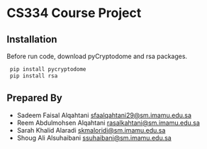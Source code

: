 # CS334 Course Project 


## Installation 

Before run code, download pyCryptodome and rsa packages.
```bash
 pip install pycryptodome
 pip install rsa
```

## Prepared By 
- Sadeem Faisal Alqahtani      sfaalqahtani29@sm.imamu.edu.sa
- Reem Abdulmohsen Alqahtani   rasalkahtani@sm.imamu.edu.sa
- Sarah Khalid Alaradi         skmaloridi@sm.imamu.edu.sa
- Shoug Ali Alsuhaibani        ssuhaibani@sm.imamu.edu.sa
